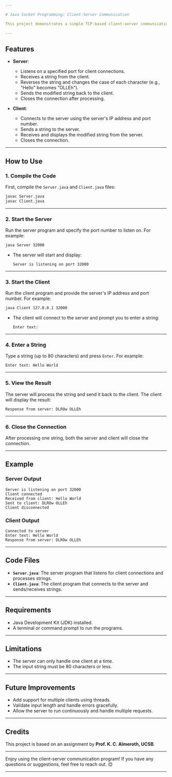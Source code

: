 ```yaml
---

# Java Socket Programming: Client-Server Communication

This project demonstrates a simple TCP-based client-server communication using Java. The server listens for client connections, processes a string sent by the client, and sends back the modified string.

---
```


## **Features**
- **Server**:
  - Listens on a specified port for client connections.
  - Receives a string from the client.
  - Reverses the string and changes the case of each character (e.g., "Hello" becomes "OLLEh").
  - Sends the modified string back to the client.
  - Closes the connection after processing.

- **Client**:
  - Connects to the server using the server's IP address and port number.
  - Sends a string to the server.
  - Receives and displays the modified string from the server.
  - Closes the connection.

---

## **How to Use**

### **1. Compile the Code**
First, compile the `Server.java` and `Client.java` files:
```bash
javac Server.java
javac Client.java
```

---

### **2. Start the Server**
Run the server program and specify the port number to listen on. For example:
```bash
java Server 32000
```
- The server will start and display:
  ```
  Server is listening on port 32000
  ```

---

### **3. Start the Client**
Run the client program and provide the server's IP address and port number. For example:
```bash
java Client 127.0.0.1 32000
```
- The client will connect to the server and prompt you to enter a string:
  ```
  Enter text: 
  ```

---

### **4. Enter a String**
Type a string (up to 80 characters) and press `Enter`. For example:
```
Enter text: Hello World
```

---

### **5. View the Result**
The server will process the string and send it back to the client. The client will display the result:
```
Response from server: DLROw OLLEh
```

---

### **6. Close the Connection**
After processing one string, both the server and client will close the connection.

---

## **Example**

### **Server Output**
```
Server is listening on port 32000
Client connected
Received from client: Hello World
Sent to client: DLROw OLLEh
Client disconnected
```

### **Client Output**
```
Connected to server
Enter text: Hello World
Response from server: DLROw OLLEh
```

---

## **Code Files**
- **`Server.java`**: The server program that listens for client connections and processes strings.
- **`Client.java`**: The client program that connects to the server and sends/receives strings.

---

## **Requirements**
- Java Development Kit (JDK) installed.
- A terminal or command prompt to run the programs.

---

## **Limitations**
- The server can only handle one client at a time.
- The input string must be 80 characters or less.

---

## **Future Improvements**
- Add support for multiple clients using threads.
- Validate input length and handle errors gracefully.
- Allow the server to run continuously and handle multiple requests.

---

## **Credits**
This project is based on an assignment by **Prof. K. C. Almeroth, UCSB**.

---

Enjoy using the client-server communication program! If you have any questions or suggestions, feel free to reach out. 😊

--- 